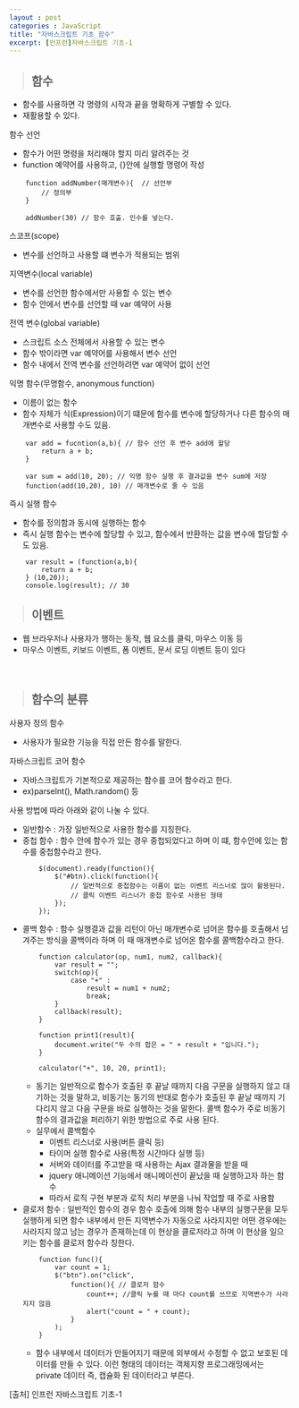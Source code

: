 ```yaml
---
layout : post
categories : JavaScript
title: "자바스크립트 기초_함수"
excerpt: [인프런]자바스크립트 기초-1
---
```


> ## 함수
- 함수를 사용하면 각 명령의 시작과 끝을 명확하게 구별할 수 있다.
- 재활용할 수 있다.

함수 선언
- 함수가 어떤 명령을 처리해야 할지 미리 알려주는 것
- function 예약어를 사용하고, {}안에 실행할 명령어 작성

```
    function addNumber(매개변수){  // 선언부
        // 정의부
    }

    addNumber(30) // 함수 호출. 인수를 넣는다.
```
스코프(scope)
- 변수를 선언하고 사용할 떄 변수가 적용되는 범위

지역변수(local variable)
- 변수를 선언한 함수에서만 사용할 수 있는 변수
- 함수 안에서 변수를 선언할 때 var 예약어 사용

전역 변수(global variable)
- 스크립트 소스 전체에서 사용할 수 있는 변수
- 함수 밖이라면 var 예약어를 사용해서 변수 선언
- 함수 내에서 전역 변수를 선언하려면 var 예약어 없이 선언

익명 함수(무명함수, anonymous function)
- 이름이 없는 함수
- 함수 자체가 식(Expression)이기 떄문에 함수를 변수에 할당하거나 다른 함수의 매개변수로 사용할 수도 있음.

```
    var add = fucntion(a,b){ // 함수 선언 후 변수 add에 할당
        return a + b;
    }

    var sum = add(10, 20); // 익명 함수 실행 후 결과값을 변수 sum에 저장
    function(add(10,20), 10) // 매개변수로 줄 수 있음
```
즉시 실행 함수
- 함수를 정의함과 동시에 실행하는 함수
- 즉시 실행 함수는 변수에 할당할 수 있고, 함수에서 반환하는 값을 변수에 할당할 수도 있음.
```
    var result = (function(a,b){
        return a + b;
    } (10,20));
    console.log(result); // 30
```

> ## 이벤트
- 웹 브라우저나 사용자가 행하는 동작, 웹 요소를 클릭, 마우스 이동 등
- 마우스 이벤트, 키보드 이벤트, 폼 이벤트, 문서 로딩 이벤트 등이 있다  
 <br/><br/>

> ## 함수의 분류
사용자 정의 함수
- 사용자가 필요한 기능을 직접 만든 함수를 말한다.

자바스크립트 코어 함수
- 자바스크립트가 기본적으로 제공하는 함수를 코어 함수라고 한다.
- ex)parseInt(), Math.random() 등

사용 방법에 따라 아래와 같이 나눌 수 있다.

- 일반함수 : 가장 일반적으로 사용한 함수를 지칭한다.
- 중첩 함수 : 함수 안에 함수가 있는 경우 중첩되었다고 하며 이 떄, 함수안에 있는 함수를 중첩함수라고 한다.
    ```
        $(document).ready(function(){
            $("#btn).click(function(){ 
                // 일반적으로 중첩함수는 이름이 없는 이벤트 리스너로 많이 활용된다.
                // 클릭 이벤트 리스너가 중첩 함수로 사용된 형태
            });
        });
    ```
- 콜백 함수 : 함수 실행결과 값을 리턴이 아닌 매개변수로 넘어온 함수를 호출해서 넘겨주는 방식을 콜백이라 하며 이 때 매개변수로 넘어온 함수를 콜백함수라고 한다. 
    ```
        function calculator(op, num1, num2, callback){
            var result = "";
            switch(op){
                case "+" : 
                    result = num1 + num2;
                    break;
            }
            callback(result);
        }

        function print1(result){
            document.write("두 수의 합은 = " + result + "입니다.");
        }

        calculator("+", 10, 20, print1);
    ```
    - 동기는 일반적으로 함수가 호출된 후 끝날 때까지 다음 구문을 실행하지 않고 대기하는 것을 말하고, 비동기는 동기의 반대로 함수가 호출된 후 끝날 때까지 기다리지 않고 다음 구문을 바로 실행하는 것을 말한다. 콜백 함수가 주로 비동기 함수의 결과값을 퍼리하기 위한 방법으로 주로 사용 된다.
    - 실무에서 콜백함수
        - 이벤트 리스너로 사용(버튼 클릭 등)
        - 타이머 실행 함수로 사용(특정 시간마다 실행 등)
        - 서버와 데이터를 주고받을 때 사용하는 Ajax 결과물을 받을 때
        - jquery 애니메이션 기능에서 애니메이션이 끝났을 때 실행하고자 하는 함수
        - 따라서 로직 구현 부분과 로직 처리 부분을 나눠 작업할 때 주로 사용함
- 클로저 함수 : 일반적인 함수의 경우 함수 호출에 의해 함수 내부의 실행구문을 모두 실행하게 되면 함수 내부에서 만든 지역변수가 자동으로 사라지지만 어떤 경우에는 사라지지 않고 남는 경우가 존재하는데 이 현상을 클로저라고 하며 이 현상을 일으키는 함수를 클로저 함수라 칭한다.
    ```
        function func(){
            var count = 1;
            $("btn").on("click",
                function(){ // 클로저 함수
                    count++; //클릭 누를 때 마다 count를 쓰므로 지역변수가 사라지지 않음
                    alert("count = " + count);
                }
            );
        }
    ```
    - 함수 내부에서 데이터가 만들어지기 때문에 외부에서 수정할 수 없고 보호된 데이터를 만들 수 있다. 이런 형태의 데이터는 객체지향 프로그래밍에서는 private 데이터 즉, 캡슐화 된 데이터라고 부른다. 













[출처] 인프런 자바스크립트 기초-1

